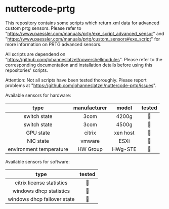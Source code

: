 # nuttercode-prtg

This repository contains some scripts which  return xml data for advanced custom prtg sensors. Please refer to "https://www.paessler.com/manuals/prtg/exe_script_advanced_sensor" and "https://www.paessler.com/manuals/prtg/custom_sensors#exe_script" for more information on PRTG advanced sensors.

All scripts are dependend on "https://github.com/johanneslatzel/powershellmodules". Please refer to the corresponding documentation and installation details before using this repositories' scripts.

Attention: Not all scripts have been tested thoroughly. Please report problems at "https://github.com/johanneslatzel/nuttercode-prtg/issues".

Available sensors for hardware:

| type | manufacturer | model | tested |
| :-: | :-: | :-: | :-: |
| switch state | 3com | 4200g | 🔴 |
| switch state | 3com | 4500g | 🔴 |
| GPU state | citrix | xen host | 🔴 |
| NIC state | vmware | ESXi | 🔴 |
| environment temperature | HW Group | HWg-STE | 🔴 |

Available sensors for software:

| type | tested |
| :-: | :-: |
| citrix license statistics | 🔴 |
| windows dhcp statistics | 🔴 |
| windows dhcp failover state | 🔴 |
